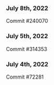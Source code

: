 ### July 8th, 2022

Commit #240070

### July 5th, 2022

Commit #314353


### July 4th, 2022

Commit #72281
